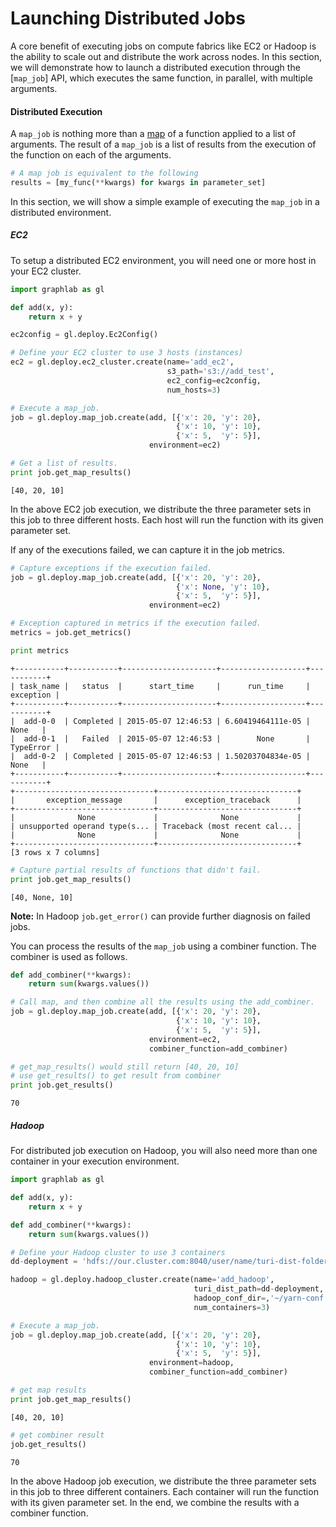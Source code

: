 <script src="../turi/js/recview.js"></script>
# Launching Distributed Jobs

A core benefit of executing jobs on compute fabrics like EC2 or Hadoop is the ability to scale out and distribute the work across nodes. In this section, we will demonstrate how to launch a distributed execution through the [``map_job``] API, which executes the same function, in parallel, with multiple arguments.


#### Distributed Execution

A ``map_job`` is nothing more than a [map](https://docs.python.org/2/library/functions.html#map) of a function applied to a list of arguments. The result of a ``map_job`` is a list of results from the execution of the function on each of the arguments.

```python
# A map job is equivalent to the following
results = [my_func(**kwargs) for kwargs in parameter_set]
```

In this section, we will show a simple example of executing the ``map_job``
in a distributed environment.

##### EC2

To setup a distributed EC2 environment, you will need one or more host in your
EC2 cluster.

```python
import graphlab as gl

def add(x, y):
    return x + y

ec2config = gl.deploy.Ec2Config()

# Define your EC2 cluster to use 3 hosts (instances)
ec2 = gl.deploy.ec2_cluster.create(name='add_ec2',
                                   s3_path='s3://add_test',
                                   ec2_config=ec2config,
                                   num_hosts=3)

# Execute a map_job.
job = gl.deploy.map_job.create(add, [{'x': 20, 'y': 20},
                                     {'x': 10, 'y': 10},
                                     {'x': 5,  'y': 5}],
                               environment=ec2)

# Get a list of results.
print job.get_map_results()
```
```
[40, 20, 10]
```

In the above EC2 job execution, we distribute the three parameter sets in this job to three different hosts. Each host will run the function with its given parameter set.

If any of the executions failed, we can capture it in the job metrics.

```python
# Capture exceptions if the execution failed.
job = gl.deploy.map_job.create(add, [{'x': 20, 'y': 20},
                                     {'x': None, 'y': 10},
                                     {'x': 5,  'y': 5}],
                               environment=ec2)

# Exception captured in metrics if the execution failed.
metrics = job.get_metrics()

print metrics
```
```
+-----------+-----------+---------------------+-------------------+-----------+
| task_name |   status  |      start_time     |      run_time     | exception |
+-----------+-----------+---------------------+-------------------+-----------+
|  add-0-0  | Completed | 2015-05-07 12:46:53 | 6.60419464111e-05 |    None   |
|  add-0-1  |   Failed  | 2015-05-07 12:46:53 |        None       | TypeError |
|  add-0-2  | Completed | 2015-05-07 12:46:53 | 1.50203704834e-05 |    None   |
+-----------+-----------+---------------------+-------------------+-----------+
+-------------------------------+-------------------------------+
|       exception_message       |      exception_traceback      |
+-------------------------------+-------------------------------+
|              None             |              None             |
| unsupported operand type(s... | Traceback (most recent cal... |
|              None             |              None             |
+-------------------------------+-------------------------------+
[3 rows x 7 columns]
```
```python
# Capture partial results of functions that didn't fail.
print job.get_map_results()
```
```
[40, None, 10]
```
**Note:** In Hadoop ``job.get_error()`` can provide further diagnosis on failed jobs.

You can process the results of the ``map_job`` using a combiner function. The combiner is used as follows.

```python
def add_combiner(**kwargs):
    return sum(kwargs.values())

# Call map, and then combine all the results using the add_combiner.
job = gl.deploy.map_job.create(add, [{'x': 20, 'y': 20},
                                     {'x': 10, 'y': 10},
                                     {'x': 5,  'y': 5}],
                               environment=ec2,
                               combiner_function=add_combiner)

# get_map_results() would still return [40, 20, 10]
# use get_results() to get result from combiner
print job.get_results()
```
```
70
```


##### Hadoop

For distributed job execution on Hadoop, you will also need more than one container
in your execution environment.

```python
import graphlab as gl

def add(x, y):
    return x + y

def add_combiner(**kwargs):
    return sum(kwargs.values())

# Define your Hadoop cluster to use 3 containers
dd-deployment = 'hdfs://our.cluster.com:8040/user/name/turi-dist-folder'

hadoop = gl.deploy.hadoop_cluster.create(name='add_hadoop',
                                         turi_dist_path=dd-deployment,
                                         hadoop_conf_dir=,'~/yarn-conf',
                                         num_containers=3)

# Execute a map_job.
job = gl.deploy.map_job.create(add, [{'x': 20, 'y': 20},
                                     {'x': 10, 'y': 10},
                                     {'x': 5,  'y': 5}],
                               environment=hadoop,
                               combiner_function=add_combiner)

# get map results
print job.get_map_results()
```
```
[40, 20, 10]
```

```python
# get combiner result
job.get_results()
```
```
70
```
In the above Hadoop job execution, we distribute the three parameter sets in this job to three different containers. Each container will run the function with its given parameter set. In the end, we combine the results with a combiner function.
